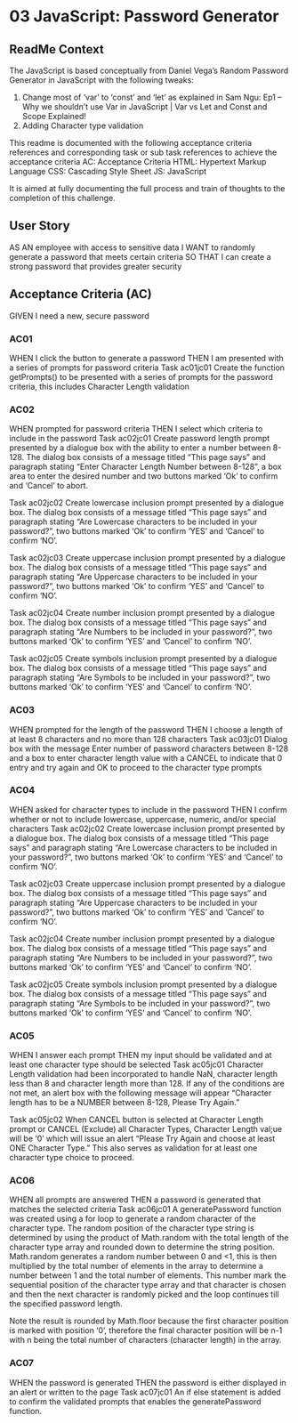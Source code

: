 # 03 JavaScript: Password Generator

## ReadMe Context
The JavaScript is based conceptually from Daniel Vega’s Random Password Generator in JavaScript with the following tweaks:
1.	Change most of ‘var’ to ‘const’ and ‘let’ as explained in Sam Ngu: Ep1 – Why we shouldn’t use Var in JavaScript | Var vs Let and Const and Scope Explained!
2.	Adding Character type validation


This readme is documented with the following acceptance criteria references and corresponding task or sub task references to achieve the acceptance criteria
AC: Acceptance Criteria
HTML: Hypertext Markup Language
CSS: Cascading Style Sheet
JS: JavaScript

It is aimed at fully documenting the full process and train of thoughts to the completion of this challenge.

## User Story
AS AN employee with access to sensitive data
I WANT to randomly generate a password that meets certain criteria
SO THAT I can create a strong password that provides greater security

## Acceptance Criteria (AC)
GIVEN I need a new, secure password

### AC01
WHEN I click the button to generate a password
THEN I am presented with a series of prompts for password criteria
Task ac01jc01
Create the function getPrompts() to be presented with a series of prompts for the password criteria, this includes Character Length validation

### AC02
WHEN prompted for password criteria
THEN I select which criteria to include in the password
Task ac02jc01 
Create password length prompt presented by a dialogue box with the ability to enter a number between 8-128.  The dialog box consists of a message titled “This page says” and paragraph stating “Enter Character Length Number between 8-128”, a box area to enter the desired number and two buttons marked ‘Ok’ to confirm and ‘Cancel’ to abort.

Task ac02jc02 
Create lowercase inclusion prompt presented by a dialogue box.  The dialog box consists of a message titled “This page says” and paragraph stating “Are Lowercase characters to be included in your password?”, two buttons marked ‘Ok’ to confirm ‘YES’ and ‘Cancel’ to confirm ‘NO’.

Task ac02jc03
Create uppercase inclusion prompt presented by a dialogue box.  The dialog box consists of a message titled “This page says” and paragraph stating “Are Uppercase characters to be included in your password?”, two buttons marked ‘Ok’ to confirm ‘YES’ and ‘Cancel’ to confirm ‘NO’.


Task ac02jc04
Create number inclusion prompt presented by a dialogue box.  The dialog box consists of a message titled “This page says” and paragraph stating “Are Numbers to be included in your password?”, two buttons marked ‘Ok’ to confirm ‘YES’ and ‘Cancel’ to confirm ‘NO’.

Task ac02jc05
Create symbols inclusion prompt presented by a dialogue box.  The dialog box consists of a message titled “This page says” and paragraph stating “Are Symbols to be included in your password?”, two buttons marked ‘Ok’ to confirm ‘YES’ and ‘Cancel’ to confirm ‘NO’.


### AC03
WHEN prompted for the length of the password
THEN I choose a length of at least 8 characters and no more than 128 characters
Task ac03jc01
Dialog box with the message Enter number of password characters between 8-128 and a box to enter character length value with a CANCEL to indicate that 0 entry and try again and OK to proceed to the character type prompts


### AC04
WHEN asked for character types to include in the password
THEN I confirm whether or not to include lowercase, uppercase, numeric, and/or special characters
Task ac02jc02 
Create lowercase inclusion prompt presented by a dialogue box.  The dialog box consists of a message titled “This page says” and paragraph stating “Are Lowercase characters to be included in your password?”, two buttons marked ‘Ok’ to confirm ‘YES’ and ‘Cancel’ to confirm ‘NO’.

Task ac02jc03
Create uppercase inclusion prompt presented by a dialogue box.  The dialog box consists of a message titled “This page says” and paragraph stating “Are Uppercase characters to be included in your password?”, two buttons marked ‘Ok’ to confirm ‘YES’ and ‘Cancel’ to confirm ‘NO’.


Task ac02jc04
Create number inclusion prompt presented by a dialogue box.  The dialog box consists of a message titled “This page says” and paragraph stating “Are Numbers to be included in your password?”, two buttons marked ‘Ok’ to confirm ‘YES’ and ‘Cancel’ to confirm ‘NO’.

Task ac02jc05
Create symbols inclusion prompt presented by a dialogue box.  The dialog box consists of a message titled “This page says” and paragraph stating “Are Symbols to be included in your password?”, two buttons marked ‘Ok’ to confirm ‘YES’ and ‘Cancel’ to confirm ‘NO’.


### AC05
WHEN I answer each prompt
THEN my input should be validated and at least one character type should be selected
Task ac05jc01
Character Length validation had been incorporated to handle NaN, character length less than 8 and character length more than 128.  If any of the conditions are not met, an alert box with the following message will appear “Character length has to be a NUMBER between 8-128, Please Try Again.”

Task ac05jc02
When CANCEL button is selected at Character Length prompt or CANCEL (Exclude) all Character Types, Character Length val;ue will be ‘0’ which will issue an alert “Please Try Again and choose at least ONE Character Type.”  This also serves as validation for at least one character type choice to proceed.

### AC06
WHEN all prompts are answered
THEN a password is generated that matches the selected criteria
Task ac06jc01
A generatePassword function was created using a for loop to generate a random character of the character type.  The random position of the character type string is determined by using the product of Math.random with the total length of the character type array and rounded down to determine the string position.  Math.random generates a random number between 0 and <1, this is then multiplied by the total number of elements in the array to determine a number between 1 and the total number of elements.  This number mark the sequential position of the character type array and that character is chosen and then the next character is randomly picked and the loop continues till the specified password length. 

Note the result is rounded by Math.floor because the first character position is marked with position ‘0’, therefore the final character position will be n-1 with n being the total number of characters (character length) in the array. 

### AC07
WHEN the password is generated
THEN the password is either displayed in an alert or written to the page
Task ac07jc01
An if else statement is added to confirm the validated prompts that enables the generatePassword function.
